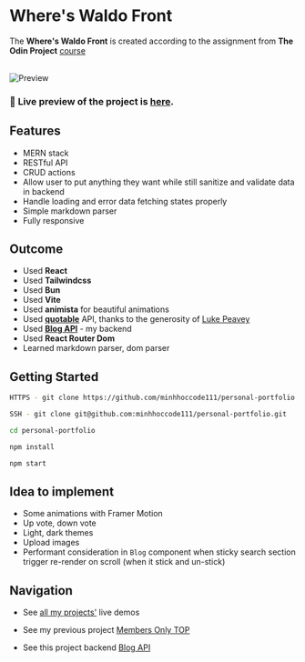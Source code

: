 # Where's Waldo Front

The **Where's Waldo Front** is created according to the assignment from **The Odin Project** [course](https://www.theodinproject.com/lessons/nodejs-where-s-waldo-a-photo-tagging-app)
<br>
<br>

![Preview](public/)

### 🔗 **Live preview** of the project is [here](https://minhhoccode.vercel.app/).

## **Features**

- MERN stack
- RESTful API
- CRUD actions
- Allow user to put anything they want while still sanitize and validate data in backend
- Handle loading and error data fetching states properly
- Simple markdown parser
- Fully responsive
<!-- - Beautiful UI ^^ -->

## **Outcome**

- Used **React**
- Used **Tailwindcss**
- Used **Bun**
- Used **Vite**
- Used **animista** for beautiful animations
- Used **[quotable](https://github.com/lukePeavey/quotable)** API, thanks to the generosity of [Luke Peavey](https://github.com/lukePeavey)
- Used **[Blog API](https://github.com/minhhoccode111/blog-api-top)** - my backend
- Used **React Router Dom**
- Learned markdown parser, dom parser

## **Getting Started**

```bash
HTTPS - git clone https://github.com/minhhoccode111/personal-portfolio.git

SSH - git clone git@github.com:minhhoccode111/personal-portfolio.git

cd personal-portfolio

npm install

npm start
```

## **Idea to implement**

- Some animations with Framer Motion
- Up vote, down vote
- Light, dark themes
- Upload images
- Performant consideration in `Blog` component when sticky search section trigger re-render on scroll (when it stick and un-stick)

## **Navigation**

- See [all my projects'](https://github.com/minhhoccode111/all-projects-live-demos) live demos

* See my previous project [Members Only TOP](https://github.com/minhhoccode111/members-only-top)

* See this project backend [Blog API](https://github.com/minhhoccode111/blog-back)

<!-- * See my next project []() -->
